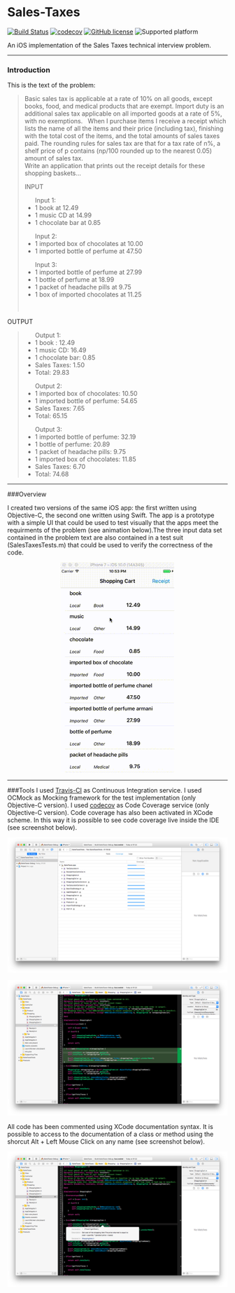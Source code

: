 # Sales-Taxes

[![Build Status](https://travis-ci.org/chicio/Sales-Taxes.svg?branch=master)](https://travis-ci.org/chicio/Sales-Taxes)
[![codecov](https://codecov.io/gh/chicio/Sales-Taxes/branch/master/graph/badge.svg)](https://codecov.io/gh/chicio/Sales-Taxes)
[![GitHub license](https://img.shields.io/badge/license-MIT-blue.svg)](https://github.com/chicio/Sales-Taxes/blob/master/LICENSE.md)
![Supported platform](https://img.shields.io/badge/platform-iOS-orange.svg)

An iOS implementation of the Sales Taxes technical interview problem.

***
### Introduction
This is the text of the problem:
>Basic sales tax is applicable at a rate of 10% on all goods, except books, food, and medical products that are exempt. Import duty is an additional sales tax applicable on all imported goods at a rate of 5%, with no exemptions.
> &nbsp;
> When I purchase items I receive a receipt which lists the name of all the items and their price (including tax), finishing with the total cost of the items, and the total amounts of sales taxes paid. The rounding rules for sales tax are that for a tax rate of n%, a shelf price of p contains (np/100 rounded up to the nearest 0.05) amount of sales tax. <br/>
>Write an application that prints out the receipt details for these shopping baskets...
>
>INPUT
>
><ul>Input 1:
> <li>1 book at 12.49 </li>
> <li>1 music CD at 14.99</li>
> <li>1 chocolate bar at 0.85</li>
> </ul>
> 
><ul>Input 2:
> <li>1 imported box of chocolates at 10.00</li>
> <li>1 imported bottle of perfume at 47.50</li>
></ul>
>
><ul>Input 3:
> <li>1 imported bottle of perfume at 27.99</li>
> <li>1 bottle of perfume at 18.99</li>
> <li>1 packet of headache pills at 9.75</li>
> <li>1 box of imported chocolates at 11.25</li>
></ul>
> <br/>
OUTPUT
>
><ul>Output 1:
> <li>1 book : 12.49</li>
> <li>1 music CD: 16.49</li>
> <li>1 chocolate bar: 0.85</li>
> <li>Sales Taxes: 1.50</li>
> <li>Total: 29.83</li>
></ul>
>
><ul>Output 2:
> <li>1 imported box of chocolates: 10.50</li>
> <li>1 imported bottle of perfume: 54.65</li>
> <li>Sales Taxes: 7.65</li>
> <li>Total: 65.15</li>
></ul>
>
><ul>Output 3:
> <li>1 imported bottle of perfume: 32.19</li>
> <li>1 bottle of perfume: 20.89</li>
> <li>1 packet of headache pills: 9.75</li>
> <li>1 imported box of chocolates: 11.85</li>
> <li>Sales Taxes: 6.70</li>
> <li>Total: 74.68</li>
><ul>

***
###Overview

I created two versions of the same iOS app: the first written using Objective-C, the second one written using Swift. The app is a prototype with a simple UI that could be used to test visually that the apps meet the requirments of the problem (see animation below).The three input data set contained in the problem text are also contained in a test suit (SalesTaxesTests.m) that could be used to verify the correctness of the code.

<p align="center">
<img src="https://github.com/chicio/Sales-Taxes/blob/master/Screenshots/app-ui.gif"/>
</p>

***
###Tools
I used <a href="https://travis-ci.org">Travis-CI</a> as Continuous Integration service.
I used OCMock as Mocking framework for the test implementation (only Objective-C version).
I used <a href="https://codecov.io/gh">codecov</a> as Code Coverage service (only Objective-C version).
Code coverage has also been activated in XCode scheme. In this way it is possible to see code coverage live inside the IDE (see screenshot below).

<p align="center">
<img src="https://github.com/chicio/Sales-Taxes/blob/master/Screenshots/xcode-code-coverage.png"/>
</p>

<p align="center">
<img src="https://github.com/chicio/Sales-Taxes/blob/master/Screenshots/xcode-code-coverage-2.png"/>
</p>

All code has been commented using XCode documentation syntax. It is possible to access to the documentation of a class or method using the shorcut Alt + Left Mouse Click on any name (see screenshot below).

<p align="center">
<img src="https://github.com/chicio/Sales-Taxes/blob/master/Screenshots/xcode-comments.png"/>
</p>
